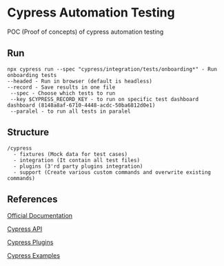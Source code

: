 # Cypress Automation Testing

POC (Proof of concepts) of cypress automation testing

## Run

```
npx cypress run --spec "cypress/integration/tests/onboarding*" - Run onboarding tests
--headed - Run in browser (default is headless)
--record - Save results in one file
 --spec - Choose which tests to run
 --key $CYPRESS_RECORD_KEY - to run on specific test dashboard dashboard (8148a8af-6710-4448-acdc-50ba6812d0e1)
 --paralel - to run all tests in paralel
```

## Structure

```
/cypress
  - fixtures (Mock data for test cases)
  - integration (It contain all test files)
  - plugins (3'rd party plugins integration)
  - support (Create various custom commands and overwrite existing commands)
```

## References

[Official Documentation](https://docs.cypress.io/guides/overview/why-cypress.html#In-a-nutshell)

[Cypress API](https://docs.cypress.io/api/api/table-of-contents.html)

[Cypress Plugins](https://docs.cypress.io/plugins/)

[Cypress Examples](https://docs.cypress.io/plugins/)

